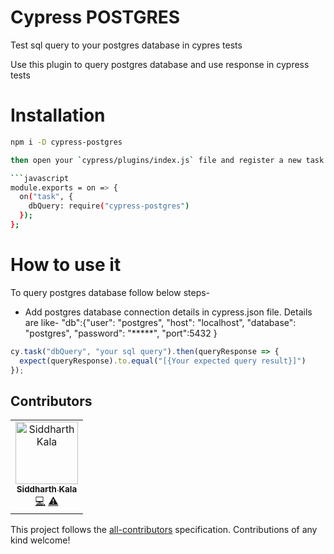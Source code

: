 # Cypress POSTGRES

Test sql query to your postgres database in cypres tests

Use this plugin to query postgres database and use response in cypress tests

# Installation

```bash
npm i -D cypress-postgres

then open your `cypress/plugins/index.js` file and register a new task

```javascript
module.exports = on => {
  on("task", {
    dbQuery: require("cypress-postgres")
  });
};
```

# How to use it

To query postgres database follow below steps-

* Add postgres database connection details in cypress.json file. Details are like-
"db":{"user": "postgres",
"host": "localhost",
"database": "postgres",
"password": "*****",
"port":5432
}

```javascript
cy.task("dbQuery", "your sql query").then(queryResponse => {
  expect(queryResponse).to.equal("[{Your expected query result}]")
});
```

## Contributors


<!-- ALL-CONTRIBUTORS-LIST:START - Do not remove or modify this section -->
<!-- prettier-ignore -->
<table><tr><td align="center"><a href="https://www.linkedin.com/in/siddharth-kala-575ba6175/"><img src="https://media-exp1.licdn.com/dms/image/C4E03AQFSKgEAqprkcA/profile-displayphoto-shrink_400_400/0?e=1602115200&amp;v=beta&amp;t=dXeAXbqHe7MyENd7o8zdH_bbAFdffnAdVx3rsQkygjg" width="100px;" alt="Siddharth Kala"/><br /><sub><b>Siddharth Kala</b></sub></a><br /><a href="https://github.com/siddharth23/cypress-postgres.git" title="Code">💻</a> <a href="https://github.com/siddharth23/cypress-postgres.git" title="Tests">⚠️</a></td></tr></table>

<!-- ALL-CONTRIBUTORS-LIST:END -->

This project follows the [all-contributors](https://github.com/all-contributors/all-contributors) specification. Contributions of any kind welcome!
